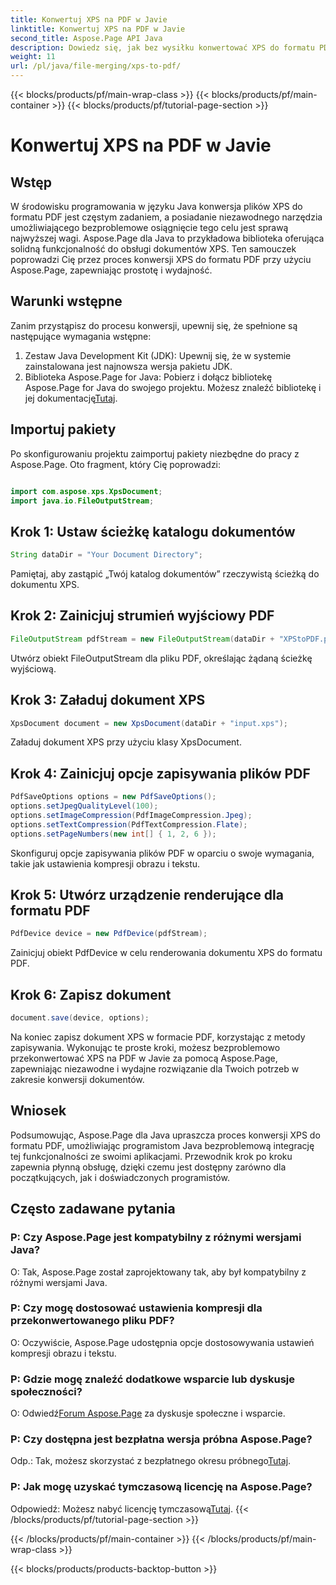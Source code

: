 ```yaml
---
title: Konwertuj XPS na PDF w Javie
linktitle: Konwertuj XPS na PDF w Javie
second_title: Aspose.Page API Java
description: Dowiedz się, jak bez wysiłku konwertować XPS do formatu PDF w Javie za pomocą Aspose.Page. Postępuj zgodnie z naszym przewodnikiem krok po kroku, aby efektywnie konwertować dokumenty.
weight: 11
url: /pl/java/file-merging/xps-to-pdf/
---
```


{{< blocks/products/pf/main-wrap-class >}}
{{< blocks/products/pf/main-container >}}
{{< blocks/products/pf/tutorial-page-section >}}

# Konwertuj XPS na PDF w Javie

## Wstęp
W środowisku programowania w języku Java konwersja plików XPS do formatu PDF jest częstym zadaniem, a posiadanie niezawodnego narzędzia umożliwiającego bezproblemowe osiągnięcie tego celu jest sprawą najwyższej wagi. Aspose.Page dla Java to przykładowa biblioteka oferująca solidną funkcjonalność do obsługi dokumentów XPS. Ten samouczek poprowadzi Cię przez proces konwersji XPS do formatu PDF przy użyciu Aspose.Page, zapewniając prostotę i wydajność.
## Warunki wstępne
Zanim przystąpisz do procesu konwersji, upewnij się, że spełnione są następujące wymagania wstępne:
1. Zestaw Java Development Kit (JDK): Upewnij się, że w systemie zainstalowana jest najnowsza wersja pakietu JDK.
2.  Biblioteka Aspose.Page for Java: Pobierz i dołącz bibliotekę Aspose.Page for Java do swojego projektu. Możesz znaleźć bibliotekę i jej dokumentację[Tutaj](https://reference.aspose.com/page/java/).
## Importuj pakiety
Po skonfigurowaniu projektu zaimportuj pakiety niezbędne do pracy z Aspose.Page. Oto fragment, który Cię poprowadzi:
```java

import com.aspose.xps.XpsDocument;
import java.io.FileOutputStream;
```
## Krok 1: Ustaw ścieżkę katalogu dokumentów
```java
String dataDir = "Your Document Directory";
```
Pamiętaj, aby zastąpić „Twój katalog dokumentów” rzeczywistą ścieżką do dokumentu XPS.
## Krok 2: Zainicjuj strumień wyjściowy PDF
```java
FileOutputStream pdfStream = new FileOutputStream(dataDir + "XPStoPDF.pdf");
```
Utwórz obiekt FileOutputStream dla pliku PDF, określając żądaną ścieżkę wyjściową.
## Krok 3: Załaduj dokument XPS
```java
XpsDocument document = new XpsDocument(dataDir + "input.xps");
```
Załaduj dokument XPS przy użyciu klasy XpsDocument.
## Krok 4: Zainicjuj opcje zapisywania plików PDF
```java
PdfSaveOptions options = new PdfSaveOptions();
options.setJpegQualityLevel(100);
options.setImageCompression(PdfImageCompression.Jpeg);
options.setTextCompression(PdfTextCompression.Flate);
options.setPageNumbers(new int[] { 1, 2, 6 });
```
Skonfiguruj opcje zapisywania plików PDF w oparciu o swoje wymagania, takie jak ustawienia kompresji obrazu i tekstu.
## Krok 5: Utwórz urządzenie renderujące dla formatu PDF
```java
PdfDevice device = new PdfDevice(pdfStream);
```
Zainicjuj obiekt PdfDevice w celu renderowania dokumentu XPS do formatu PDF.
## Krok 6: Zapisz dokument
```java
document.save(device, options);
```
Na koniec zapisz dokument XPS w formacie PDF, korzystając z metody zapisywania.
Wykonując te proste kroki, możesz bezproblemowo przekonwertować XPS na PDF w Javie za pomocą Aspose.Page, zapewniając niezawodne i wydajne rozwiązanie dla Twoich potrzeb w zakresie konwersji dokumentów.
## Wniosek
Podsumowując, Aspose.Page dla Java upraszcza proces konwersji XPS do formatu PDF, umożliwiając programistom Java bezproblemową integrację tej funkcjonalności ze swoimi aplikacjami. Przewodnik krok po kroku zapewnia płynną obsługę, dzięki czemu jest dostępny zarówno dla początkujących, jak i doświadczonych programistów.
## Często zadawane pytania
### P: Czy Aspose.Page jest kompatybilny z różnymi wersjami Java?
O: Tak, Aspose.Page został zaprojektowany tak, aby był kompatybilny z różnymi wersjami Java.
### P: Czy mogę dostosować ustawienia kompresji dla przekonwertowanego pliku PDF?
O: Oczywiście, Aspose.Page udostępnia opcje dostosowywania ustawień kompresji obrazu i tekstu.
### P: Gdzie mogę znaleźć dodatkowe wsparcie lub dyskusje społeczności?
 O: Odwiedź[Forum Aspose.Page](https://forum.aspose.com/c/page/39) za dyskusje społeczne i wsparcie.
### P: Czy dostępna jest bezpłatna wersja próbna Aspose.Page?
 Odp.: Tak, możesz skorzystać z bezpłatnego okresu próbnego[Tutaj](https://releases.aspose.com/).
### P: Jak mogę uzyskać tymczasową licencję na Aspose.Page?
 Odpowiedź: Możesz nabyć licencję tymczasową[Tutaj](https://purchase.aspose.com/temporary-license/).
{{< /blocks/products/pf/tutorial-page-section >}}

{{< /blocks/products/pf/main-container >}}
{{< /blocks/products/pf/main-wrap-class >}}

{{< blocks/products/products-backtop-button >}}
